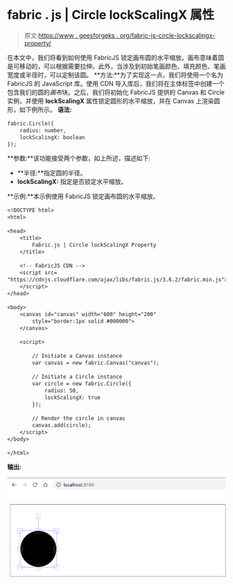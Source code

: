 # fabric . js | Circle lockScalingX 属性

> 原文:[https://www . geesforgeks . org/fabric-js-circle-lockscalingx-property/](https://www.geeksforgeeks.org/fabric-js-circle-lockscalingx-property/)

在本文中，我们将看到如何使用 FabricJS 锁定画布圆的水平缩放。画布意味着圆是可移动的，可以根据需要拉伸。此外，当涉及到初始笔画颜色、填充颜色、笔画宽度或半径时，可以定制该圆。
**方法:**为了实现这一点，我们将使用一个名为 FabricJS 的 JavaScript 库。使用 CDN 导入库后，我们将在主体标签中创建一个包含我们的圆的*画布*块。之后，我们将初始化 FabricJS 提供的 Canvas 和 Circle 实例，并使用 **lockScalingX** 属性锁定圆形的水平缩放，并在 Canvas 上渲染圆形，如下例所示。
**语法:**

```
fabric.Circle({
    radius: number,
    lockScalingX: boolean
}); 

```

**参数:**该功能接受两个参数，如上所述，描述如下:

*   **半径:**指定圆的半径。
*   **lockScalingX:** 指定是否锁定水平缩放。

**示例:**本示例使用 FabricJS 锁定画布圆的水平缩放。

```
<!DOCTYPE html>
<html>

<head>
    <title>
        Fabric.js | Circle lockScalingX Property
    </title>

    <!-- FabricJS CDN -->
    <script src=
"https://cdnjs.cloudflare.com/ajax/libs/fabric.js/3.6.2/fabric.min.js">
    </script>
</head>

<body>
    <canvas id="canvas" width="600" height="200" 
        style="border:1px solid #000000">
    </canvas>

    <script>

        // Initiate a Canvas instance
        var canvas = new fabric.Canvas("canvas");

        // Initiate a Circle instance
        var circle = new fabric.Circle({
            radius: 50,
            lockScalingX: true
        });

        // Render the circle in canvas
        canvas.add(circle);
    </script>
</body>

</html>
```

**输出:**

![](img/828cf1d2b485605dafacf8698e13e48c.png)